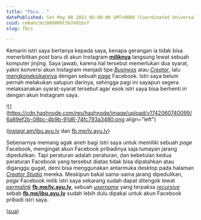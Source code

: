 ```yaml
---
title: "Fbcs..."
datePublished: Sat May 08 2021 05:00:00 GMT+0000 (Coordinated Universal Time)
cuid: cm8ahz3o1000009l5b7m91bsf
slug: fbcs

---
```


Kemarin istri saya bertanya kepada saya, kenapa gerangan ia tidak bisa menerbitkan *post* baru di akun Instagram [**miliknya**](https://instagram.com/ibu.ayu.lv) langsung lewat sebuah komputer jinjing. Saya jawab, karena hal tersebut memerlukan dua syarat, yakni konversi akun Instagram menjadi tipe [*Business*](https://help.instagram.com/502981923235522) atau [*Creator*](https://help.instagram.com/2358103564437429), lalu [mengkoneksikannya](https://help.instagram.com/790156881117411) dengan sebuah [*page*](https://web.facebook.com/help/282489752085908) Facebook. Istri saya belum pernah melakukan satupun darinya, sehingga pagi ini sayapun segera melaksanakan syarat-syarat tersebut agar esok istri saya bisa berhenti iri dengan akun Instagram saya.

![](https://cdn.hashnode.com/res/hashnode/image/upload/v1742060740099/6a89ef2b-08bc-4b9b-91d6-74fc793a3480.png align="left")

([instagr.am/ibu.ayu.lv](http://instagr.am/ibu.ayu.lv) dan [fb.me/lv.ayu.lv](http://fb.me/lv.ayu.lv))

Sebenarnya memang agak aneh bagi istri saya untuk memiliki sebuah *page* Facebook, mengingat akun Facebook pribadinya saja lumayan jarang dipedulikan. Tapi peraturan adalah peraturan, dan kebetulan kedua peraturan Facebook yang tersebut diatas tidak bisa dipatahkan atau diganggu gugat, demi bisa menggunakan antarmuka desktop pada halaman [*Creator Studio*](https://facebook.com/creatorstudio) mereka. Meskipun bakal sama-sama jarang dipedulikan, *page* Facebook milik istri saya sekarang sudah dapat ditengok lewat [*permalink*](https://en.wiktionary.org/wiki/permalink) [**fb.me/lv.ayu.lv**](http://fb.me/lv.ayu.lv), sebuah [*username*](https://web.facebook.com/help/1644118259243888/names-and-usernames) yang terpaksa [*recursive*](https://en.wiktionary.org/wiki/recursive) sebab [**fb.me/ibu.ayu.lv**](http://fb.me/ibu.ayu.lv) sudah lebih dulu dipakai untuk akun Facebook pribadi istri saya.

([sua](https://sua.ist))